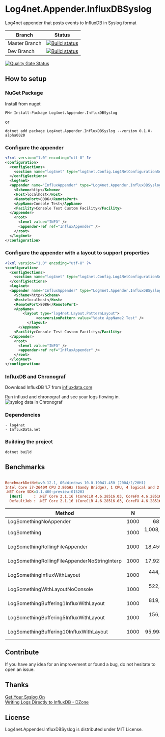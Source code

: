 # Log4net.Appender.InfluxDBSyslog
Log4net appender that posts events to InfluxDB in Syslog format

| Branch   | Status         |
| -------- | -------------- | 
|Master Branch|[![Build status](https://ci.appveyor.com/api/projects/status/fh0wk0ov2f86u1lw/branch/master?svg=true)](https://ci.appveyor.com/project/MarkZither/log4net-appender-influxdbsyslog/branch/master)|
|Dev Branch|[![Build status](https://ci.appveyor.com/api/projects/status/fh0wk0ov2f86u1lw/branch/master?svg=true)](https://ci.appveyor.com/project/MarkZither/log4net-appender-influxdbsyslog/branch/dev)|

[![Quality Gate Status](https://sonarcloud.io/api/project_badges/measure?project=Log4net.Appender.InfluxDBSyslog&metric=alert_status)](https://sonarcloud.io/dashboard?id=Log4net.Appender.InfluxDBSyslog)


## How to setup
### NuGet Package
Install from nuget 
```
PM> Install-Package Log4net.Appender.InfluxDBSyslog
```

or
```
dotnet add package Log4net.Appender.InfluxDBSyslog --version 0.1.0-alpha0020
```

### Configure the appender
``` xml
<?xml version="1.0" encoding="utf-8" ?>
<configuration>
  <configSections>
    <section name="log4net" type="log4net.Config.Log4NetConfigurationSectionHandler, log4net" />
  </configSections>
  <log4net>
  <appender name="InfluxAppender" type="Log4net.Appender.InfluxDBSyslog.InfluxAppender, Log4net.Appender.InfluxDBSyslog">
    <Scheme>http</Scheme>
    <Host>localhost</Host>
    <RemotePort>8086</RemotePort>
    <AppName>Console Test</AppName>
    <Facility>Console Test Custom Facility</Facility>
  </appender>
    <root>
      <level value="INFO" />
      <appender-ref ref="InfluxAppender" />
    </root>
  </log4net>
</configuration>
```

### Configure the appender with a layout to support properties 
``` xml
<?xml version="1.0" encoding="utf-8" ?>
<configuration>
  <configSections>
    <section name="log4net" type="log4net.Config.Log4NetConfigurationSectionHandler, log4net" />
  </configSections>
  <log4net>
  <appender name="InfluxAppender" type="Log4net.Appender.InfluxDBSyslog.InfluxAppender, Log4net.Appender.InfluxDBSyslog">
    <Scheme>http</Scheme>
    <Host>localhost</Host>
    <RemotePort>8086</RemotePort>
    <AppName>
        <layout type="log4net.Layout.PatternLayout">
			  <conversionPattern value="%date AppName2 Test" />
		  </layout>
	  </AppName>
    <Facility>Console Test Custom Facility</Facility>
  </appender>
    <root>
      <level value="INFO" />
      <appender-ref ref="InfluxAppender" />
    </root>
  </log4net>
</configuration>
```

### InfluxDB and Chronograf
Download InfluxDB 1.7 from [influxdata.com](https://portal.influxdata.com/downloads/)

Run influxd and chronograf and see your logs flowing in.
![syslog data in Chronograf](docs/img/Chronograf_Syslog_From_Log4net.png)

### Dependencies

    - log4net
    - InfluxData.net

### Building the project

    dotnet build

## Benchmarks

``` ini

BenchmarkDotNet=v0.12.1, OS=Windows 10.0.19041.450 (2004/?/20H1)
Intel Core i7-2640M CPU 2.80GHz (Sandy Bridge), 1 CPU, 4 logical and 2 physical cores
.NET Core SDK=3.1.400-preview-015203
  [Host]     : .NET Core 2.1.16 (CoreCLR 4.6.28516.03, CoreFX 4.6.28516.10), X64 RyuJIT
  DefaultJob : .NET Core 2.1.16 (CoreCLR 4.6.28516.03, CoreFX 4.6.28516.10), X64 RyuJIT


```
|                                        Method |    N |           Mean |        Error |       StdDev |       Median |
|---------------------------------------------- |----- |---------------:|-------------:|-------------:|-------------:|
|                        LogSomethingNoAppender | 1000 |       681.9 ns |     12.53 ns |     11.72 ns |     678.8 ns |
|                                  LogSomething | 1000 | 1,008,850.6 ns | 25,344.37 ns | 69,805.77 ns | 995,548.6 ns |
|               LogSomethingRollingFileAppender | 1000 |    18,459.7 ns |    354.54 ns |    639.31 ns |  18,304.9 ns |
| LogSomethingRollingFileAppenderNoStringInterp | 1000 |    17,923.6 ns |    350.97 ns |    328.30 ns |  17,751.9 ns |
|                  LogSomethingInfluxWithLayout | 1000 |   444,051.0 ns | 22,226.97 ns | 62,326.82 ns | 415,885.4 ns |
|               LogSomethingWithLayoutNoConsole | 1000 |   522,403.7 ns | 13,862.15 ns | 39,098.45 ns | 526,787.7 ns |
|        LogSomethingBuffering1InfluxWithLayout | 1000 |   819,144.6 ns |  9,321.40 ns |  7,277.53 ns | 819,914.1 ns |
|        LogSomethingBuffering5InfluxWithLayout | 1000 |   156,899.9 ns |  2,402.27 ns |  5,119.43 ns | 155,756.2 ns |
|       LogSomethingBuffering10InfluxWithLayout | 1000 |    95,998.6 ns |  1,342.31 ns |  2,711.54 ns |  95,510.6 ns |

## Contribute

If you have any idea for an improvement or found a bug, do not hesitate to open an issue.

## Thanks

[Get Your Syslog On](https://www.influxdata.com/blog/get-your-syslog-on/)  
[Writing Logs Directly to InfluxDB - DZone](https://dzone.com/articles/writing-logs-directly-to-influxdb)


## License

Log4net.Appender.InfluxDBSyslog is distributed under MIT License.
